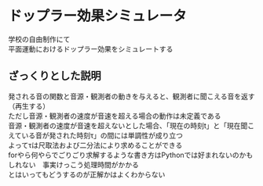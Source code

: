 # ドップラー効果シミュレータ
学校の自由制作にて  
平面運動におけるドップラー効果をシミュレートする  

## ざっくりとした説明
発される音の関数と音源・観測者の動きを与えると、観測者に聞こえる音を返す（再生する）  
ただし音源・観測者の速度が音速を超える場合の動作は未定義である  
音源・観測者の速度が音速を超えないとした場合、「現在の時刻t」と「現在聞こえている音が発された時刻τ」の間には単調性が成り立つ  
よってτは尺取法および二分法により求めることができる  
forやら何やらでごりごり求解するような書き方はPythonでは好まれないのかもしれない　事実けっこう処理時間がかかる  
とはいってもどうするのが正解かはよくわからない
